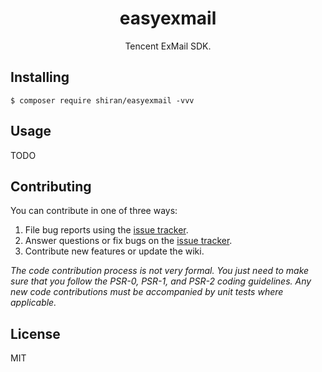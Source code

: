 <h1 align="center"> easyexmail </h1>

<p align="center"> Tencent ExMail SDK.</p>


## Installing

```shell
$ composer require shiran/easyexmail -vvv
```

## Usage

TODO

## Contributing

You can contribute in one of three ways:

1. File bug reports using the [issue tracker](https://github.com/shiran/easyexmail/issues).
2. Answer questions or fix bugs on the [issue tracker](https://github.com/shiran/easyexmail/issues).
3. Contribute new features or update the wiki.

_The code contribution process is not very formal. You just need to make sure that you follow the PSR-0, PSR-1, and PSR-2 coding guidelines. Any new code contributions must be accompanied by unit tests where applicable._

## License

MIT